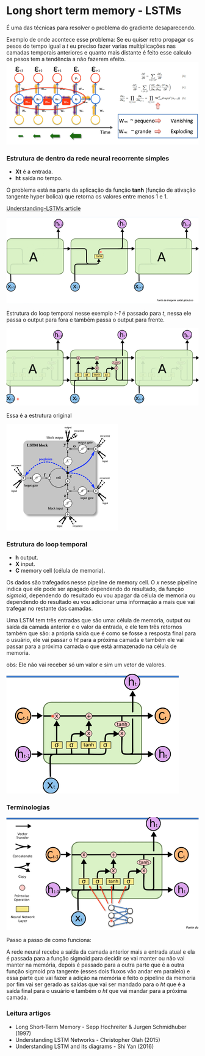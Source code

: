 # Long short term memory - LSTMs

É uma das técnicas para resolver o problema do gradiente desaparecendo.

Exemplo de onde acontece esse problema: Se eu quiser retro propagar os pesos
do tempo igual a _t_ eu preciso fazer varias multiplicações nas camadas temporais
anteriores e quanto mais distante é feito esse calculo os pesos tem a tendência
a não fazerem efeito.
![alt text](../imagens/RedesNeuraisRecorrentes/ex15.png)

### Estrutura de dentro da rede neural recorrente simples

- **Xt** é a entrada.
- **ht** saída no tempo.

O problema está na parte da aplicação da função **tanh** (função de ativação
tangente hyper bolica) que retorna os valores entre menos 1 e 1.

[Understanding-LSTMs article](https://colah.github.io/posts/2015-08-Understanding-LSTMs/)

![alt text](../imagens/RedesNeuraisRecorrentes/estrutura.png)

Estrutura do loop temporal nesse exemplo _t-1_ é passado para _t_,
nessa ele passa o output para fora e também passa o output para frente.

![alt text](../imagens/RedesNeuraisRecorrentes/estrutura2.png)

Essa é a estrutura original

![alt text](../imagens/RedesNeuraisRecorrentes/block.png)

### Estrutura do loop temporal

- **h** output.
- **X** input.
- **C** memory cell (célula de memoria).

Os dados são trafegados nesse pipeline de memory cell.
O _x_ nesse pipeline indica que ele pode ser apagado dependendo do resultado,
da função _sigmoid_, dependendo do resultado eu vou apagar da célula de memoria
ou dependendo do resultado eu vou adicionar uma informação a mais que vai trafegar
no restante das camadas.

Uma LSTM tem três entradas que são uma: célula de memoria, output ou saída da
camada anterior e o valor da entrada, e ele tem três retornos também que são:
a própria saída que é como se fosse a resposta final para o usuário, ele vai
passar o _ht_ para a próxima camada e também ele vai passar para a próxima camada
o que está armazenado na célula de memoria.

obs: Ele não vai receber só um valor e sim um vetor de valores.

![alt text](../imagens/RedesNeuraisRecorrentes/ex16.png)

### Terminologias

![alt text](../imagens/RedesNeuraisRecorrentes/ex17.png)

Passo a passo de como funciona:

A rede neural recebe a saída da camada anterior mais a entrada atual e
ela é passada para a função sigmoid para decidir se vai manter ou não vai
manter na memória, depois é passado para a outra parte que é a outra função
sigmoid pra tangente (esses dois fluxos vão andar em paralelo) e essa parte
que vai fazer a adição na memória e feito o pipeline da memoria por fim
vai ser gerado as saídas que vai ser mandado para o _ht_ que é a saída final
para o usuário e também o _ht_ que vai mandar para a próxima camada.

### Leitura artigos

- Long Short-Term Memory - Sepp Hochreiter & Jurgen Schmidhuber (1997)
- Understanding LSTM Networks - Christopher Olah (2015)
- Understanding LSTM and its diagrams - Shi Yan (2016)
